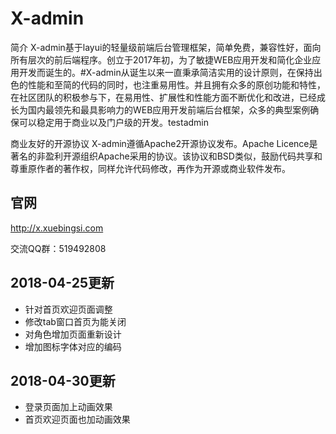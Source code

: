 # X-admin

简介
X-admin基于layui的轻量级前端后台管理框架，简单免费，兼容性好，面向所有层次的前后端程序。创立于2017年初，为了敏捷WEB应用开发和简化企业应用开发而诞生的。#X-admin从诞生以来一直秉承简洁实用的设计原则，在保持出色的性能和至简的代码的同时，也注重易用性。并且拥有众多的原创功能和特性，在社区团队的积极参与下，在易用性、扩展性和性能方面不断优化和改进，已经成长为国内最领先和最具影响力的WEB应用开发前端后台框架，众多的典型案例确保可以稳定用于商业以及门户级的开发。testadmin

商业友好的开源协议
X-admin遵循Apache2开源协议发布。Apache Licence是著名的非盈利开源组织Apache采用的协议。该协议和BSD类似，鼓励代码共享和尊重原作者的著作权，同样允许代码修改，再作为开源或商业软件发布。

## 官网

http://x.xuebingsi.com

交流QQ群：519492808

## 2018-04-25更新

* 针对首页欢迎页面调整
* 修改tab窗口首页为能关闭
* 对角色增加页面重新设计
* 增加图标字体对应的编码

## 2018-04-30更新

* 登录页面加上动画效果
* 首页欢迎页面也加动画效果